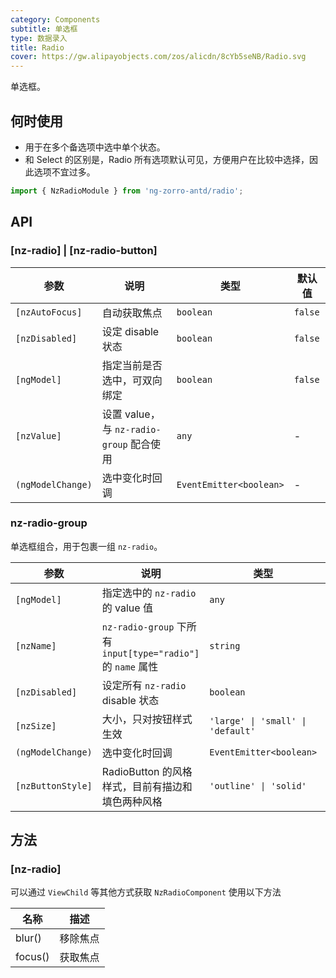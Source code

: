 ```yaml
---
category: Components
subtitle: 单选框
type: 数据录入
title: Radio
cover: https://gw.alipayobjects.com/zos/alicdn/8cYb5seNB/Radio.svg
---
```


单选框。

## 何时使用

- 用于在多个备选项中选中单个状态。
- 和 Select 的区别是，Radio 所有选项默认可见，方便用户在比较中选择，因此选项不宜过多。

```ts
import { NzRadioModule } from 'ng-zorro-antd/radio';
```

## API

### [nz-radio] | [nz-radio-button]

| 参数              | 说明                                     | 类型                    | 默认值  |
| ----------------- | ---------------------------------------- | ----------------------- | ------- |
| `[nzAutoFocus]`   | 自动获取焦点                             | `boolean`               | `false` |
| `[nzDisabled]`    | 设定 disable 状态                        | `boolean`               | `false` |
| `[ngModel]`       | 指定当前是否选中，可双向绑定             | `boolean`               | `false` |
| `[nzValue]`       | 设置 value，与 `nz-radio-group` 配合使用 | `any`                   | -       |
| `(ngModelChange)` | 选中变化时回调                           | `EventEmitter<boolean>` | -       |

### nz-radio-group

单选框组合，用于包裹一组 `nz-radio`。

| 参数              | 说明                                                         | 类型                              | 默认值      |
| ----------------- | ------------------------------------------------------------ | --------------------------------- | ----------- |
| `[ngModel]`       | 指定选中的 `nz-radio` 的 value 值                            | `any`                             | -           |
| `[nzName]`        | `nz-radio-group` 下所有 `input[type="radio"]` 的 `name` 属性 | `string`                          | -           |
| `[nzDisabled]`    | 设定所有 `nz-radio` disable 状态                             | `boolean`                         | `false`     |
| `[nzSize]`        | 大小，只对按钮样式生效                                       | `'large' \| 'small' \| 'default'` | `'default'` |
| `(ngModelChange)` | 选中变化时回调                                               | `EventEmitter<boolean>`           | -           |
| `[nzButtonStyle]` | RadioButton 的风格样式，目前有描边和填色两种风格             | `'outline' \| 'solid'`            | `'outline'` |

## 方法

### [nz-radio]

可以通过 `ViewChild` 等其他方式获取 `NzRadioComponent` 使用以下方法

| 名称    | 描述     |
| ------- | -------- |
| blur()  | 移除焦点 |
| focus() | 获取焦点 |
